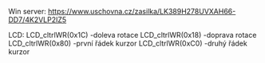 Win server: https://www.uschovna.cz/zasilka/LK389H278UVXAH66-DD7/4K2VLP2IZ5

LCD:
  LCD_cltrlWR(0x1C) -doleva rotace
  LCD_cltrlWR(0x18) -doprava rotace
  LCD_cltrlWR(0x80) -první řádek kurzor
  LCD_cltrlWR(0xC0) -druhý řádek kurzor
